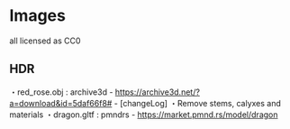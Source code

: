 # Images
  
all licensed as CC0
  
## HDR
・red_rose.obj : archive3d - https://archive3d.net/?a=download&id=5daf66f8#  - [changeLog] ・Remove stems, calyxes and materials 
・dragon.gltf : pmndrs - https://market.pmnd.rs/model/dragon  

